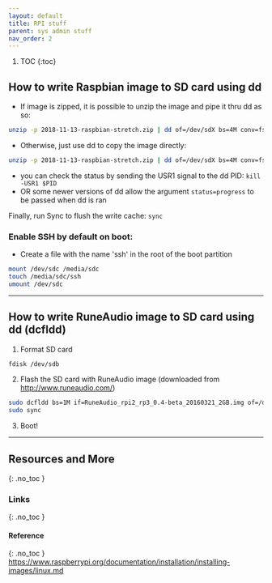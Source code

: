```yaml
---
layout: default
title: RPI stuff 
parent: sys admin stuff
nav_order: 2
---
```


1. TOC
{:toc}

## How to write Raspbian image to SD card using dd
- If image is zipped, it is possible to unzip the image and pipe it thru dd as so:
```bash
unzip -p 2018-11-13-raspbian-stretch.zip | dd of=/dev/sdX bs=4M conv=fsync
```
- Otherwise, just use dd to copy the image directly:
```bash
unzip -p 2018-11-13-raspbian-stretch.zip | dd of=/dev/sdX bs=4M conv=fsync
```

- you can check the status by sending the USR1 signal to the dd PID: `kill -USR1 $PID`
- OR some newer versions of dd allow the argument `status=progress` to be passed when dd is ran

Finally, run Sync to flush the write cache: `sync`

### Enable SSH by default on boot:
- Create a file with the name 'ssh' in the root of the boot partition
```bash
mount /dev/sdc /media/sdc
touch /media/sdc/ssh
umount /dev/sdc 
```

---

## How to write RuneAudio image to SD card using dd (dcfldd)
1. Format SD card
```bash
fdisk /dev/sdb
```
2. Flash the SD card with RuneAudio image (downloaded from <http://www.runeaudio.com/>)
```bash
sudo dcfldd bs=1M if=RuneAudio_rpi2_rp3_0.4-beta_20160321_2GB.img of=/dev/sdd
sudo sync
```
3. Boot! 

---

## Resources and More
{: .no_toc }
### Links
{: .no_toc }
#### Reference
{: .no_toc }
<https://www.raspberrypi.org/documentation/installation/installing-images/linux.md>




